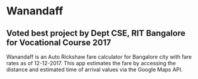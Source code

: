 # Wanandaff

## Voted best project by Dept CSE, RIT Bangalore for Vocational Course 2017



Wanandaff is an Auto Rickshaw fare calculator for Bangalore city with fare rates as of 12-12-2017. 
This app estimates the fare by accessing the distance and estimated time of arrival values via the Google Maps API. 

